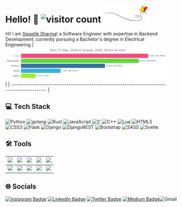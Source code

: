 # Hello! 👋 <img src="https://profile-counter.glitch.me/swastkk/count.svg" alt="visitor count"/><img src="images/butterfly.gif" width=30%>

Hi! I am <a href="https://swastiksharma.in">Swastik Sharma</a>! a Software Engineer with expertise in Backend Development, currently pursuing a Bachelor's degree in Electrical Engineering
| <img src="https://github.com/swastkk/swastkk/blob/master/images/stat.svg" alt="Swastik Stats"/> |
| ----------------------------------------------------------------------------------------------- |

## 💻 Tech Stack

![Python](https://img.shields.io/badge/python-3670A0?style=for-the-badge&logo=python&logoColor=ffdd54) ![golang](https://img.shields.io/badge/go-%231572B6.svg?style=for-the-badge&logo=go&logoColor=white) ![Rust](https://img.shields.io/badge/rust-%23000000.svg?style=for-the-badge&logo=rust&logoColor=white) ![JavaScript](https://img.shields.io/badge/javascript-%23323330.svg?style=for-the-badge&logo=javascript&logoColor=%23F7DF1E) ![C](https://img.shields.io/badge/c-%2300599C.svg?style=for-the-badge&logo=c&logoColor=white) ![C++](https://img.shields.io/badge/c++-%2300599C.svg?style=for-the-badge&logo=c%2B%2B&logoColor=white) ![Lua](https://img.shields.io/badge/lua-%232C2D72.svg?style=for-the-badge&logo=lua&logoColor=white) ![HTML5](https://img.shields.io/badge/html5-%23E34F26.svg?style=for-the-badge&logo=html5&logoColor=white) ![CSS3](https://img.shields.io/badge/css3-%231572B6.svg?style=for-the-badge&logo=css3&logoColor=white) ![Flask](https://img.shields.io/badge/flask-%23323330?style=for-the-badge&logo=flask&logoColor=23F7DF1E) ![Django](https://img.shields.io/badge/django-%23092E20.svg?style=for-the-badge&logo=django&logoColor=white) ![DjangoREST](https://img.shields.io/badge/DJANGO-REST-ff1709?style=for-the-badge&logo=django&logoColor=white&color=ff1709&labelColor=gray) ![Bootstrap](https://img.shields.io/badge/bootstrap-%23563D7C.svg?style=for-the-badge&logo=bootstrap&logoColor=white) ![SASS](https://img.shields.io/badge/SASS-hotpink.svg?style=for-the-badge&logo=SASS&logoColor=white) ![Svelte](https://img.shields.io/badge/Svelte-4A4A55?style=for-the-badge&logo=svelte&logoColor=FF3E00)

## 🛠️ Tools

| ![](https://img.shields.io/badge/-Vim-black?logo=vim&style=plastic)         | ![](https://img.shields.io/badge/-Linux-black?logo=linux&style=plastic)   | ![](https://img.shields.io/badge/-git-black?logo=git&style=plastic)     | ![](https://img.shields.io/badge/-Azure-black?logo=microsoftazure&style=plastic) | ![](https://img.shields.io/badge/-docker-black?logo=docker&style=plastic)       |
| --------------------------------------------------------------------------- | ------------------------------------------------------------------------- | ----------------------------------------------------------------------- | -------------------------------------------------------------------------------- | ------------------------------------------------------------------------------- |
| ![](https://img.shields.io/badge/-postman-black?logo=postman&style=plastic) | ![](https://img.shields.io/badge/-github-black?logo=github&style=plastic) | ![](https://img.shields.io/badge/-MySQL-black?logo=mysql&style=plastic) | ![](https://img.shields.io/badge/-Shell-black?logo=shell&style=plastic)          | ![](https://img.shields.io/badge/-postgres-black?logo=postgresql&style=plastic) |

## 🌐 Socials

[![Instagram Badge](https://img.shields.io/badge/Instagram-E4405F?logo=instagram&logoColor=fff&style=for-the-badge)](https://instagram.com/swastik.sharmaa) [![LinkedIn Badge](https://img.shields.io/badge/LinkedIn-0A66C2?logo=linkedin&logoColor=fff&style=for-the-badge)](https://linkedin.com/in/swastkk) [![Twitter Badge](https://img.shields.io/badge/Twitter-1DA1F2?logo=twitter&logoColor=fff&style=for-the-badge)](https://twitter.com/swastik_sharmaa) [![Medium Badge](https://img.shields.io/badge/Medium-000?logo=medium&logoColor=fff&style=for-the-badge)](https://medium.com/@swastik.sharma) <a href="mailto:swastkk@gmail.com"><img alt="Gmail" src="https://img.shields.io/badge/Gmail-D14836?style=for-the-badge&logo=gmail&logoColor=white" style="position: absolute;" /></a>

